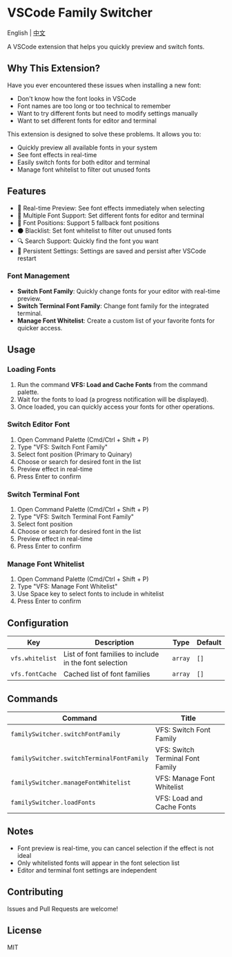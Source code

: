 # VSCode Family Switcher

English | [中文](README-ZH.md)

A VSCode extension that helps you quickly preview and switch fonts.

## Why This Extension?

Have you ever encountered these issues when installing a new font:
- Don't know how the font looks in VSCode
- Font names are too long or too technical to remember
- Want to try different fonts but need to modify settings manually
- Want to set different fonts for editor and terminal

This extension is designed to solve these problems. It allows you to:
- Quickly preview all available fonts in your system
- See font effects in real-time
- Easily switch fonts for both editor and terminal
- Manage font whitelist to filter out unused fonts

## Features

- 🎨 Real-time Preview: See font effects immediately when selecting
- 🔄 Multiple Font Support: Set different fonts for editor and terminal
- 📝 Font Positions: Support 5 fallback font positions
- ⚫ Blacklist: Set font whitelist to filter out unused fonts
- 🔍 Search Support: Quickly find the font you want
- 💾 Persistent Settings: Settings are saved and persist after VSCode restart

### Font Management
- **Switch Font Family**: Quickly change fonts for your editor with real-time preview.
- **Switch Terminal Font Family**: Change font family for the integrated terminal.
- **Manage Font Whitelist**: Create a custom list of your favorite fonts for quicker access.

## Usage

### Loading Fonts
1. Run the command **VFS: Load and Cache Fonts** from the command palette.
2. Wait for the fonts to load (a progress notification will be displayed).
3. Once loaded, you can quickly access your fonts for other operations.

### Switch Editor Font

1. Open Command Palette (Cmd/Ctrl + Shift + P)
2. Type "VFS: Switch Font Family"
3. Select font position (Primary to Quinary)
4. Choose or search for desired font in the list
5. Preview effect in real-time
6. Press Enter to confirm

### Switch Terminal Font

1. Open Command Palette (Cmd/Ctrl + Shift + P)
2. Type "VFS: Switch Terminal Font Family"
3. Select font position
4. Choose or search for desired font in the list
5. Preview effect in real-time
6. Press Enter to confirm

### Manage Font Whitelist

1. Open Command Palette (Cmd/Ctrl + Shift + P)
2. Type "VFS: Manage Font Whitelist"
3. Use Space key to select fonts to include in whitelist
4. Press Enter to confirm

## Configuration

<!-- configs -->

| Key             | Description                                            | Type    | Default |
| --------------- | ------------------------------------------------------ | ------- | ------- |
| `vfs.whitelist` | List of font families to include in the font selection | `array` | `[]`    |
| `vfs.fontCache` | Cached list of font families                           | `array` | `[]`    |

<!-- configs -->

## Commands
<!-- commands -->

| Command                                   | Title                            |
| ----------------------------------------- | -------------------------------- |
| `familySwitcher.switchFontFamily`         | VFS: Switch Font Family          |
| `familySwitcher.switchTerminalFontFamily` | VFS: Switch Terminal Font Family |
| `familySwitcher.manageFontWhitelist`      | VFS: Manage Font Whitelist       |
| `familySwitcher.loadFonts`                | VFS: Load and Cache Fonts        |

<!-- commands -->

## Notes

- Font preview is real-time, you can cancel selection if the effect is not ideal
- Only whitelisted fonts will appear in the font selection list
- Editor and terminal font settings are independent

## Contributing

Issues and Pull Requests are welcome!

## License

MIT
